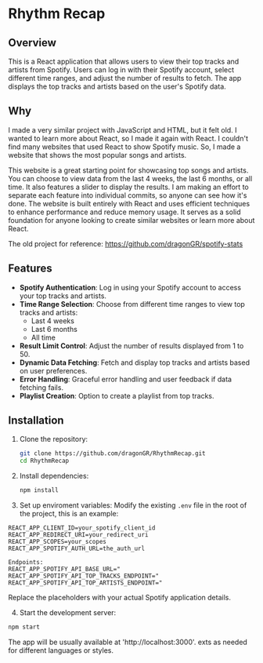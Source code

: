 # Rhythm Recap

## Overview

This is a React application that allows users to view their top tracks and artists from Spotify. Users can log in with their Spotify account, select different time ranges, and adjust the number of results to fetch. The app displays the top tracks and artists based on the user's Spotify data.

## Why
I made a very similar project with JavaScript and HTML, but it felt old. I wanted to learn more about React, so I made it again with React. I couldn't find many websites that used React to show Spotify music. So, I made a website that shows the most popular songs and artists.

This website is a great starting point for showcasing top songs and artists. You can choose to view data from the last 4 weeks, the last 6 months, or all time. It also features a slider to display the results. I am making an effort to separate each feature into individual commits, so anyone can see how it's done. The website is built entirely with React and uses efficient techniques to enhance performance and reduce memory usage. It serves as a solid foundation for anyone looking to create similar websites or learn more about React.

The old project for reference: https://github.com/dragonGR/spotify-stats

## Features

- **Spotify Authentication**: Log in using your Spotify account to access your top tracks and artists.
- **Time Range Selection**: Choose from different time ranges to view top tracks and artists:
  - Last 4 weeks
  - Last 6 months
  - All time
- **Result Limit Control**: Adjust the number of results displayed from 1 to 50.
- **Dynamic Data Fetching**: Fetch and display top tracks and artists based on user preferences.
- **Error Handling**: Graceful error handling and user feedback if data fetching fails.
- **Playlist Creation**: Option to create a playlist from top tracks.

## Installation

1. Clone the repository:

   ```bash
   git clone https://github.com/dragonGR/RhythmRecap.git
   cd RhythmRecap
   ```
2. Install dependencies:
   ```bash
   npm install
   ```
3. Set up enviroment variables:
Modify the existing `.env` file in the root of the project, this is an example:
```env
REACT_APP_CLIENT_ID=your_spotify_client_id
REACT_APP_REDIRECT_URI=your_redirect_uri
REACT_APP_SCOPES=your_scopes
REACT_APP_SPOTIFY_AUTH_URL=the_auth_url

Endpoints:
REACT_APP_SPOTIFY_API_BASE_URL="
REACT_APP_SPOTIFY_API_TOP_TRACKS_ENDPOINT="
REACT_APP_SPOTIFY_API_TOP_ARTISTS_ENDPOINT="
```
Replace the placeholders with your actual Spotify application details.

4. Start the development server:
```bash
npm start
```
The app will be usually available at 'http://localhost:3000'.
exts as needed for different languages or styles.
